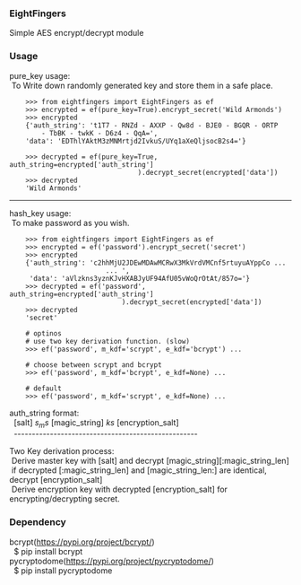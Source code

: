 ### EightFingers
Simple AES encrypt/decrypt module

### Usage
pure_key usage:<br/>
&nbsp;To Write down randomly generated key and store them in a safe place.<br/>  
```
    >>> from eightfingers import EightFingers as ef
    >>> encrypted = ef(pure_key=True).encrypt_secret('Wild Armonds')
    >>> encrypted
    {'auth_string': 't1T7 - RNZd - AXXP - Qw8d - BJE0 - BGQR - ORTP
        - TbBK - twkK - D6z4 - QqA=',
    'data': 'EDThlYAktM3zMNMrtjd2IvkuS/UYq1aXeQljsocB2s4='}

    >>> decrypted = ef(pure_key=True, auth_string=encrypted['auth_string']
                                ).decrypt_secret(encrypted['data'])
    >>> decrypted
    'Wild Armonds'
```

-----------------------------------------------------------------------------

hash_key usage:<br/>
&nbsp;To make password as you wish.<br/>
```
    >>> from eightfingers import EightFingers as ef
    >>> encrypted = ef('password').encrypt_secret('secret')
    >>> encrypted
    {'auth_string': 'c2hhMjU2JDEwMDAwMCRwX3MkVrdVMCnf5rtuyuAYppCo ...
                        ... ',
     'data': 'aVlzkns3yznKJvHXABJyUF94AfU05vWoQrOtAt/857o='}
    >>> decrypted = ef('password', auth_string=encrypted['auth_string']
                            ).decrypt_secret(encrypted['data'])
    >>> decrypted
    'secret'

    # optinos
    # use two key derivation function. (slow)
    >>> ef('password', m_kdf='scrypt', e_kdf='bcrypt') ... 

    # choose between scrypt and bcrypt
    >>> ef('password', m_kdf='bcrypt', e_kdf=None) ... 

    # default
    >>> ef('password', m_kdf='scrypt', e_kdf=None) ...
```

auth_string format:<br/>
&nbsp;   [salt] $s_ms$ [magic_string] $ks$ [encryption_salt]<br/>
&nbsp;   ---------------------------------------------------<br/>

Two Key derivation process:<br/>
&nbsp;Derive master key with [salt] and decrypt [magic_string][:magic_string_len]<br/> 
&nbsp;if decrypted [:magic_string_len] and [magic_string_len:] are identical, decrypt [encryption_salt]<br/>
&nbsp;Derive encryption key with decrypted [encryption_salt] for encrypting/decrypting secret.<br/>
    

### Dependency
bcrypt(https://pypi.org/project/bcrypt/)<br/>
&nbsp;   $ pip install bcrypt<br/>
pycryptodome(https://pypi.org/project/pycryptodome/)<br/>
&nbsp;   $ pip install pycryptodome<br/>
